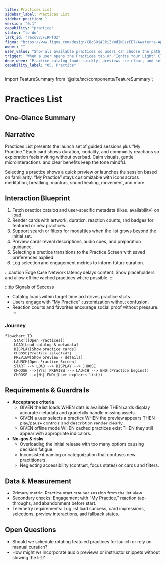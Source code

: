 ```yaml
---
title: Practices List
sidebar_label: Practices List
sidebar_position: 1
version: "0.1"
capability: "practice"
status: "to-do"
lark_id: "recuVvQFIRPfUz"
figma: "https://www.figma.com/design/CBoSOj4JkiZkWdINOzzFE7/Awaterra-App-UIUX?node-id=48-24"
owner: ""
user_value: "Show all available practices so users can choose the path that fits"
trigger: 'When a user opens the Practices tab or "Ignite Your Light" CTA'
done_when: "Practice catalog loads quickly, previews are clear, and selections lead to the correct practice screen"
capability_label: "05. Practice"
---
```


import FeatureSummary from '@site/src/components/FeatureSummary';

# Practices List

## One-Glance Summary

<FeatureSummary />

## Narrative
Practices List presents the launch set of guided sessions plus “My Practice.” Each card shows duration, modality, and community reactions so exploration feels inviting without overload. Calm visuals, gentle microinteractions, and clear benefits keep the tone mindful.

Selecting a practice shows a quick preview or launches the session based on familiarity. “My Practice” stays customizable with icons across meditation, breathing, mantras, sound healing, movement, and more.

## Interaction Blueprint
1. Fetch practice catalog and user-specific metadata (likes, availability) on load.
2. Render cards with artwork, duration, reaction counts, and badges for featured or new practices.
3. Support search or filters for modalities when the list grows beyond the initial set.
4. Preview cards reveal descriptions, audio cues, and preparation guidance.
5. Selecting a practice transitions to the Practice Screen with saved preferences applied.
6. Log selection and engagement metrics to inform future curation.

:::caution Edge Case
Network latency delays content. Show placeholders and allow offline cached practices where possible.
:::

:::tip Signals of Success
- Catalog loads within target time and drives practice starts.
- Users engage with “My Practice” customization without confusion.
- Reaction counts and favorites encourage social proof without pressure.
:::

### Journey

```mermaid
flowchart TD
    START([Open Practices])
    LOAD[Load catalog & metadata]
    DISPLAY[Show practice cards]
    CHOOSE{Practice selected?}
    PREVIEW[Show preview / details]
    LAUNCH[Open Practice Screen]
    START --> LOAD --> DISPLAY --> CHOOSE
    CHOOSE -->|Yes| PREVIEW --> LAUNCH --> END((Practice begins))
    CHOOSE -->|No| END((User explores list))
```

## Requirements & Guardrails
- **Acceptance criteria**
  - GIVEN the list loads WHEN data is available THEN cards display accurate metadata and gracefully handle missing assets.
  - GIVEN a user selects a practice WHEN the preview appears THEN play/pause controls and description render clearly.
  - GIVEN offline mode WHEN cached practices exist THEN they still appear with appropriate indicators.
- **No-gos & risks**
  - Overloading the initial release with too many options causing decision fatigue.
  - Inconsistent naming or categorization that confuses new practitioners.
  - Neglecting accessibility (contrast, focus states) on cards and filters.

## Data & Measurement
- Primary metric: Practice start rate per session from the list view.
- Secondary checks: Engagement with “My Practice,” reaction tap-throughs, and abandonment before start.
- Telemetry requirements: Log list load success, card impressions, selections, preview interactions, and fallback states.

## Open Questions
- Should we schedule rotating featured practices for launch or rely on manual curation?
- How might we incorporate audio previews or instructor snippets without slowing the list?
